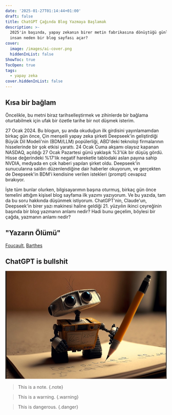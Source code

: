 ```yaml
---
date: '2025-01-27T01:14:44+01:00'
draft: false
title: ChatGPT Çağında Blog Yazmaya Başlamak
description: >-
  2025'in başında, yapay zekanın birer metin fabrikasına dönüştüğü günlerde,
  insan neden bir blog sayfası açar?
cover:
  image: /images/ai-cover.png
  hiddenInList: false
ShowToc: true
TocOpen: true
tags:
  - yapay zeka
cover.hiddenInList: false
---
```

## Kısa bir bağlam

Öncelikle, bu metni biraz tarihselleştirmek ve zihinlerde bir bağlama oturtabilmek için ufak bir özetle tarihe bir not düşmek isterim.

27 Ocak 2024.
Bu blogun, şu anda okuduğun ilk girdisini yayınlamamdan birkaç gün önce, Çin menşeili yapay zeka şirketi Deepseek'in geliştirdiği Büyük Dil Modeli'nin (BDM/LLM) popülerliği, ABD'deki teknoloji firmalarının hisselerinde bir şok etkisi yarattı. 24 Ocak Cuma akşamı olaysız kapanan NASDAQ, açıldığı 27 Ocak Pazartesi günü yaklaşık %3'lük bir düşüş gördü. Hisse değerindeki %17'lik negatif hareketle tablodaki aslan payına sahip NVDIA, medyada en çok haberi yapılan şirket oldu. Deepseek'in sunucularına saldırı düzenlendiğine dair haberler okuyorum, ve gerçekten de Deepseek'in BDM'i kendisine verilen istekleri (prompt) cevapsız bırakıyor.

İşte tüm bunlar olurken, bilgisayarımın başına oturmuş, birkaç gün önce temelini attığım kişisel blog sayfama ilk yazımı yazıyorum. Ve bu yazıda, tam da bu soru hakkında düşünmek istiyorum. ChatGPT'nin, Claude'un, Deepseek'in birer yazı makinesi haline geldiği 21. yüzyılın ikinci çeyreğinin başında bir blog yazmanın anlamı nedir? Hadi bunu geçelim, böylesi bir çağda, yazmanın anlamı nedir?

## "Yazarın Ölümü"

[Foucault](/static/documents/foucault-what-is-an-author.pdf), [Barthes](/static/documents/barthes-the-death-of-the-author.pdf)

## ChatGPT is bullshit

![](/static/images/ai-writing.jpg)

> This is a note.
{.note}

> This is a warning.
{.warning}

> This is dangerous.
{.danger}
